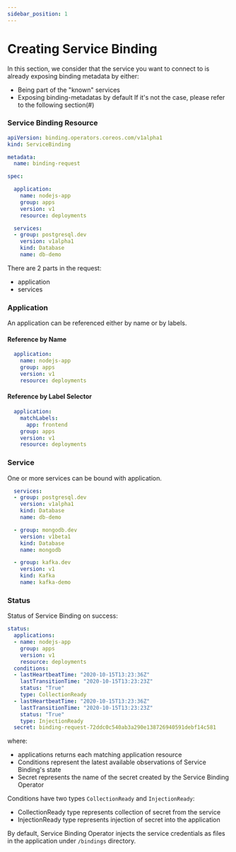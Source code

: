 ```yaml
---
sidebar_position: 1
---
```


# Creating Service Binding

In this section, we consider that the service you want to connect to is already exposing binding metadata by either:
- Being part of the "known" services
- Exposing binding-metadatas by default
If it's not the case, please refer to the following section(#)


### Service Binding Resource

```yaml
apiVersion: binding.operators.coreos.com/v1alpha1
kind: ServiceBinding

metadata:
  name: binding-request 

spec:

  application:
    name: nodejs-app
    group: apps
    version: v1
    resource: deployments

  services:
  - group: postgresql.dev
    version: v1alpha1
    kind: Database
    name: db-demo
```

There are 2 parts in the request:
- application
- services

### Application

An application can be referenced either by name or by labels.

#### Reference by Name

```yaml
  application:
    name: nodejs-app
    group: apps
    version: v1
    resource: deployments
```

#### Reference by Label Selector

```yaml
  application:
    matchLabels:
      app: frontend
    group: apps
    version: v1
    resource: deployments
```

### Service

One or more services can be bound with application.

```yaml
  services:
  - group: postgresql.dev
    version: v1alpha1
    kind: Database
    name: db-demo

  - group: mongodb.dev
    version: v1beta1
    kind: Database
    name: mongodb

  - group: kafka.dev
    version: v1
    kind: Kafka
    name: kafka-demo
```

### Status

Status of Service Binding on success:

```yaml
status:
  applications:
  - name: nodejs-app
    group: apps
    version: v1
    resource: deployments
  conditions:
  - lastHeartbeatTime: "2020-10-15T13:23:36Z"
    lastTransitionTime: "2020-10-15T13:23:23Z"
    status: "True"
    type: CollectionReady
  - lastHeartbeatTime: "2020-10-15T13:23:36Z"
    lastTransitionTime: "2020-10-15T13:23:23Z"
    status: "True"
    type: InjectionReady
  secret: binding-request-72ddc0c540ab3a290e138726940591debf14c581
```
where:
- applications returns each matching application resource
- Conditions represent the latest available observations of Service Binding's state
- Secret represents the name of the secret created by the Service Binding Operator

Conditions have two types `CollectionReady` and `InjectionReady`:
- CollectionReady type represents collection of secret from the service
- InjectionReady type represents injection of secret into the application

By default, Service Binding Operator injects the service credentials as files in the application under `/bindings` directory.